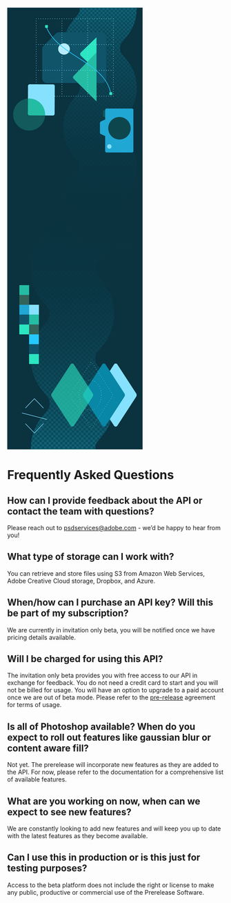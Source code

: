 <Hero slots="image, heading" variant="fullwidth" background="rgb(12, 50, 63)" />

![](images/Adobe_io_illustration_banner_3x.png)

# Frequently Asked Questions


<TitleBlock slots="heading, text" />

## How can I provide feedback about the API or contact the team with questions?

Please reach out to [psdservices@adobe.com](mailto:psdservices@adobe.com) - we’d be happy to hear from you!



<TitleBlock slots="heading, text" />

## What type of storage can I work with?

You can retrieve and store files using S3 from Amazon Web Services, Adobe Creative Cloud storage, Dropbox, and Azure.



<TitleBlock slots="heading, text" />

## When/how can I purchase an API key? Will this be part of my subscription?

We are currently in invitation only beta, you will be notified once we have pricing details available.



<TitleBlock slots="heading, text" />

## Will I be charged for using this API?

The invitation only beta provides you with free access to our API in exchange for feedback. You do not need a credit card to start and you will not be billed for usage. You will have an option to upgrade to a paid account once we are out of beta mode. Please refer to the [pre-release](https://www.adobe-prerelease.com/faq/clkn/https/adobe.ly/2AqgREW) agreement for terms of usage.



<TitleBlock slots="heading, text" />

## Is all of Photoshop available? When do you expect to roll out features like gaussian blur or content aware fill?

Not yet. The prerelease will incorporate new features as they are added to the API. For now, please refer to the documentation for a comprehensive list of available features.



<TitleBlock slots="heading, text" />

## What are you working on now, when can we expect to see new features?

We are constantly looking to add new features and will keep you up to date with the latest features as they become available.



<TitleBlock slots="heading, text" />

## Can I use this in production or is this just for testing purposes?

Access to the beta platform does not include the right or license to make any public, productive or commercial use of the Prerelease Software.